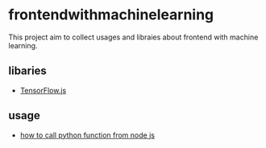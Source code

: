 # frontendwithmachinelearning

This project aim to collect usages and libraies about frontend with machine learning.

## libaries

- [TensorFlow.js](https://www.tensorflow.org/js)


## usage
- [how to call python function from node js](https://stackoverflow.com/questions/23450534/how-to-call-a-python-function-from-node-js)
